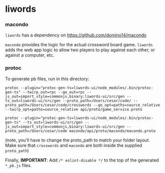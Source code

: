 # liwords

### macondo

`liwords` has a dependency on https://github.com/domino14/macondo

`macondo` provides the logic for the actual crossword board game. `liwords` adds
the web app logic to allow two players to play against each other, or against
a computer, etc.

### protoc

To generate pb files, run in this directory:

`protoc --plugin="protoc-gen-ts=liwords-ui/node_modules/.bin/protoc-gen-ts" --twirp_out=rpc --go_out=rpc --js_out=import_style=commonjs,binary:liwords-ui/src/gen --ts_out=liwords-ui/src/gen --proto_path=/Users/cesar/code/ --proto_path=/Users/cesar/code/crosswords --go_opt=paths=source_relative --twirp_opt=paths=source_relative api/proto/game_service.proto`

`protoc --plugin="protoc-gen-ts=liwords-ui/node_modules/.bin/protoc-gen-ts" --ts_out=liwords-ui/src/gen --js_out=import_style=commonjs,binary:liwords-ui/src/gen --proto_path=/Users/cesar/code macondo/api/proto/macondo/macondo.proto`

(note, you'll have to change the proto_path to match your folder layout. Make sure that `crosswords` and `macondo` are both inside the supplied `proto_path`)

Finally, **IMPORTANT**:
Add `/* eslint-disable */` to the top of the generated `*_pb.js` files.
